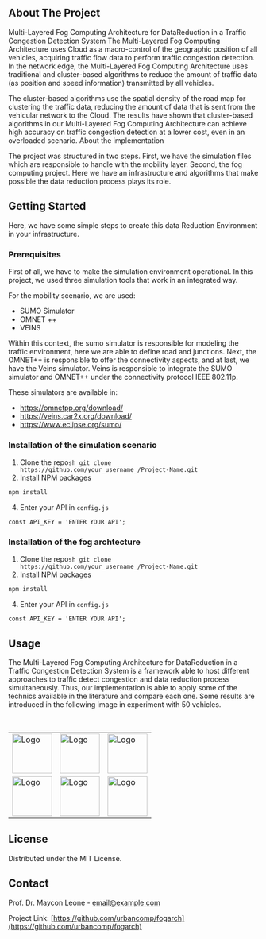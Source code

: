 
<!-- ABOUT THE PROJECT -->
## About The Project

Multi-Layered Fog Computing Architecture for DataReduction in a Traffic Congestion Detection System
The Multi-Layered Fog Computing Architecture uses Cloud as a macro-control of the geographic position of all vehicles, acquiring traffic flow data to perform traffic congestion detection. In the network edge, the Multi-Layered Fog Computing Architecture uses traditional and cluster-based algorithms to reduce the amount of traffic data (as position and speed information) transmitted by all vehicles.

The cluster-based algorithms use the spatial density of the road map for clustering the traffic data, reducing the amount of data that is sent from the vehicular network to the Cloud. The results have shown that cluster-based algorithms in our Multi-Layered Fog Computing Architecture can achieve high accuracy on traffic congestion detection at a lower cost, even in an overloaded scenario.
About the implementation

The project was structured in two steps. First, we have the simulation files which are responsible to handle with the mobility layer. Second, the fog computing project. Here we have an infrastructure and algorithms that make possible the data reduction process plays its role.

<!-- GETTING STARTED -->
## Getting Started

Here, we have some simple steps to create this data Reduction Environment in your infrastructure.

### Prerequisites

First of all, we have to make the simulation environment operational.  In this project, we used three simulation tools that work in an integrated way.

For the mobility scenario, we are used:
* SUMO Simulator
* OMNET ++
* VEINS

Within this context, the sumo simulator is responsible for modeling the traffic environment, here we are able to define road and junctions. Next, the OMNET++ is responsible to offer the connectivity aspects, and at last, we have the Veins simulator. Veins is responsible to integrate the SUMO simulator and OMNET++ under the connectivity protocol IEEE 802.11p.

These simulators are available in:

* https://omnetpp.org/download/
* https://veins.car2x.org/download/
* https://www.eclipse.org/sumo/

### Installation of the simulation scenario

1. Clone the repo```sh git clone https://github.com/your_username_/Project-Name.git```
3. Install NPM packages
```sh
npm install
```
4. Enter your API in `config.js`
```JS
const API_KEY = 'ENTER YOUR API';
```

### Installation of the fog archtecture
1. Clone the repo```sh git clone https://github.com/your_username_/Project-Name.git```
3. Install NPM packages
```sh
npm install
```
4. Enter your API in `config.js`
```JS
const API_KEY = 'ENTER YOUR API';
```

## Usage

The Multi-Layered Fog Computing Architecture for DataReduction in a Traffic Congestion Detection System is a framework able to host different approaches to traffic detect congestion and data reduction process simultaneously. Thus, our implementation is able to apply some of the technics available in the literature and compare each one. Some results are introduced in the following image in experiment with 50 vehicles.

<!-- PROJECT LOGO -->
<br />
<p align="center">
  <table>
    <tr>
      <td>
          <img src="images/logo.png" alt="Logo" width="80" height="80">
      </td>
      <td>
          <img src="images/logo.png" alt="Logo" width="80" height="80">
      </td>
      <td>
          <img src="images/logo.png" alt="Logo" width="80" height="80">
      </td>
    </tr>
    <tr>
      <td>
          <img src="images/logo.png" alt="Logo" width="80" height="80">
      </td>
      <td>
          <img src="images/logo.png" alt="Logo" width="80" height="80">
      </td>
      <td>
          <img src="images/logo.png" alt="Logo" width="80" height="80">
      </td>
    </tr>
  </table>
</p>

<!-- LICENSE -->
## License

Distributed under the MIT License. 

<!-- CONTACT -->
## Contact

Prof. Dr. Maycon Leone - email@example.com


Project Link: [https://github.com/urbancomp/fogarch](https://github.com/urbancomp/fogarch)
